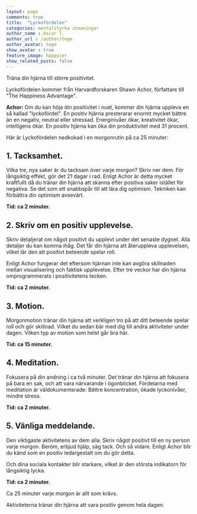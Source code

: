```yaml
---
layout: page
comments: true
title:  "Lyckofördelen"
categories: mentalstyrka utmaningar
author_name : Oscar T.
author_url : /author/tege
author_avatar: tege
show_avatar : true
feature_image: happyier
show_related_posts: false
---
```


Träna din hjärna till större positivitet.

Lyckofördelen kommer från Harvardforskaren Shawn Achor, författare till "The Happiness Advantage".

**Achor:** Om du kan höja din positivitet i nuet, kommer din hjärna uppleva en så kallad "lyckofördel". En positiv hjärna presterarar enormt mycket bättre än en negativ, neutral eller stressad. Energinivåer ökar, kreativitet ökar, intelligens ökar. En positiv hjärna kan öka din produktivitet med 31 procent.

Här är Lyckofördelen nedkokad i en morgonrutin på ca 25 minuter:

## 1. Tacksamhet.

Vilka tre, nya saker är du tacksam över varje morgon? Skriv ner dem.  För långsiktig effekt, gör det 21 dagar i rad. Enligt Achor är detta mycket kraftfullt då du tränar din hjärna att skanna efter positiva saker istället för negativa. Se det som ett snabbspår till att lära dig optimism. Tekniken kan förbättra din optimism avsevärt.

**Tid: ca 2 minuter.**



## 2. Skriv om en positiv upplevelse.

Skriv detaljerat om något positivt du upplevt under det senaste dygnet. Alla detaljer du kan komma ihåg. Det får din hjärna att återuppleva upplevelsen, vilket lär den att positivt beteende spelar roll. 


Enligt Achor fungerar det eftersom hjärnan inte kan avgöra skillnaden mellan visualisering och faktisk upplevelse. Efter tre veckor har din hjärna omprogrammerats i positivitetens tecken. 

**Tid: ca 2 minuter.**



## 3. Motion.

Morgonmotion tränar din hjärna att verkligen tro på att ditt beteende spelar roll och gör skillnad. Vilket du sedan bär med dig till andra aktiviteter under dagen. Vilken typ av motion som helst går bra här. 

**Tid: ca 15 minuter.**



## 4. Meditation. 

Fokusera på din andning i ca två minuter. Det tränar din hjärna att fokusera på bara en sak, och att vara närvarande i ögonblicket. Fördelarna med meditation är väldokumenterade: Bättre koncentration, ökade lyckonivåer, mindre stress.

**Tid: ca 2 minuter.**



## 5. Vänliga meddelande.

Den viktigaste aktivitetens av dem alla: Skriv något positivt till en ny person varje morgon. Beröm, erbjud hjälp, säg tack. Och så vidare. Enligt Achor blir du känd som en positiv ledargestalt om du gör detta. 

Och dina sociala kontakter blir starkare, vilket är den största indikatorn för långsiktig lycka. 

**Tid: ca 2 minuter.**



Ca 25 minuter varje morgon är allt som krävs.

Aktiviteterna tränar din hjärna att vara positiv genom hela dagen.




